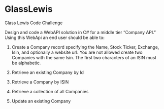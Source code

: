 # GlassLewis
Glass Lewis Code Challenge

Design and code a WebAPI solution in C# for a middle tier “Company API.”   
Using this WebApi an end user should be able to:

1.	Create a Company record specifying the Name, Stock Ticker, Exchange, Isin, and optionally a website url. 
    You are not allowed create two Companies with the same Isin. 
    The first two characters of an ISIN must be alphabetic.

2.	Retrieve an existing Company by Id

3.	Retrieve a Company by ISIN

4.	Retrieve a collection of all Companies

5.	Update an existing Company

